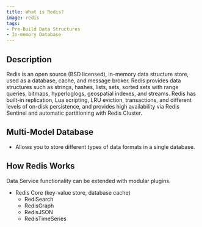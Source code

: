 ```yaml
---
title: What is Redis?
image: redis
tags:
- Pre-Build Data Structures
- In-memory Database
---
```

## Description

Redis is an open source (BSD licensed), in-memory data structure store, used as a database, cache, and message broker. Redis provides data structures such as strings, hashes, lists, sets, sorted sets with range queries, bitmaps, hyperloglogs, geospatial indexes, and streams. Redis has built-in replication, Lua scripting, LRU eviction, transactions, and different levels of on-disk persistence, and provides high availability via Redis Sentinel and automatic partitioning with Redis Cluster.

## Multi-Model Database

- Allows you to store different types of data formats in a single database.

## How Redis Works

Data Service functionality can be extended with modular plugins.

- Redis Core (key-value store, database cache)
  - RediSearch
  - RedisGraph
  - RedisJSON
  - RedisTimeSeries
